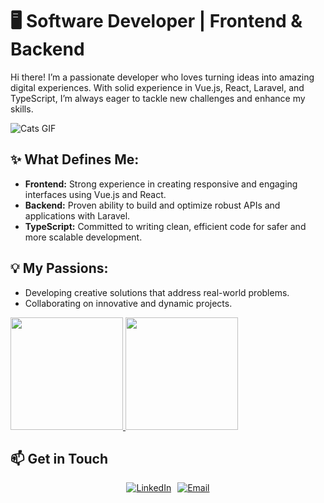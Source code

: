 # 🖥️ Software Developer | Frontend & Backend

Hi there! I’m a passionate developer who loves turning ideas into amazing digital experiences. With solid experience in Vue.js, React, Laravel, and TypeScript, I’m always eager to tackle new challenges and enhance my skills.

![Cats GIF](https://media.tenor.com/images/456f4d94bb75d36008b8881555f23cb8/tenor.gif)

## ✨ What Defines Me:

- **Frontend:** Strong experience in creating responsive and engaging interfaces using Vue.js and React.
- **Backend:** Proven ability to build and optimize robust APIs and applications with Laravel.
- **TypeScript:** Committed to writing clean, efficient code for safer and more scalable development.

## 💡 My Passions:

- Developing creative solutions that address real-world problems.
- Collaborating on innovative and dynamic projects.

<div>
  <a href="https://github.com/ssp1999">
    <img loading="lazy" height="180em" src="https://github-readme-stats.vercel.app/api/top-langs/?username=ssp1999&layout=compact&langs_count=7&theme=dracula"/>
    <img loading="lazy" height="180em" src="https://github-readme-stats.vercel.app/api?username=ssp1999&show_icons=true&theme=dracula&include_all_commits=true&count_private=true"/>
  </a>
</div>

## 📫 Get in Touch

<div style="display: flex; justify-content: center;">
  <a href="https://www.linkedin.com/in/shakyraportes">
    <img src="https://img.shields.io/badge/LinkedIn-0077B5?style=for-the-badge&logo=linkedin&logoColor=white" alt="LinkedIn">
  </a>
  <a href="mailto:shakyra.portes@gmail.com" style="margin-left: 10px;">
    <img src="https://img.shields.io/badge/Email-FF0000?style=for-the-badge&logo=gmail&logoColor=white" alt="Email">
  </a>
</div>
